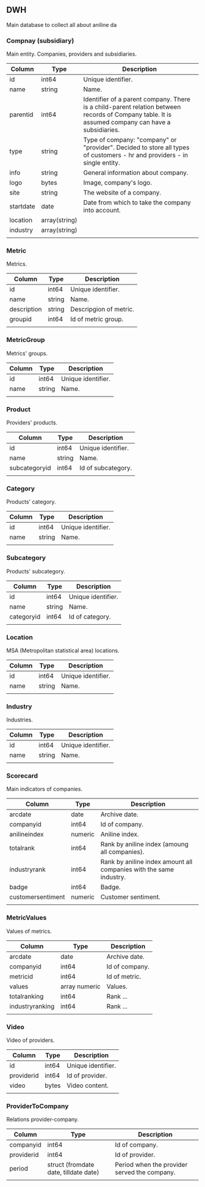 ## DWH
Main database to collect all about aniline da
### Compnay (subsidiary)
Main entity. Companies, providers and subsidiaries.

Column | Type | Description
--- | --- | ---
id | int64 | Unique identifier.
name | string | Name.
parentid | int64 | Identifier of a parent company. There is a child-parent relation between records of Company table. It is assumed company can have a subsidiaries.
type | string | Type of company: "company" or "provider". Decided to store all types of customers - hr and providers - in single entity.
info | string | General information about company.
logo | bytes | Image, company's logo.
site | string | The website of a company.
startdate| date | Date from which to take the company into account.
location | array(string) |
industry | array(string) |
||

### Metric
Metrics.

Column | Type | Description
--- | --- | ---
id | int64 | Unique identifier.
name | string | Name.
description | string | Descripgion of metric.
groupid | int64 | Id of metric group.
||

### MetricGroup
Metrics' groups.

Column | Type | Description
--- | --- | ---
id | int64 | Unique identifier.
name | string | Name.
||

### Product
Providers' products.

Column | Type | Description
--- | --- | ---
id | int64 | Unique identifier.
name | string | Name.
subcategoryid | int64 | Id of subcategory.
||

### Category
Products' category.

Column | Type | Description
--- | --- | ---
id | int64 | Unique identifier.
name | string | Name.
||

### Subcategory
Products' subcategory.

Column | Type | Description
--- | --- | ---
id | int64 | Unique identifier.
name | string | Name.
categoryid | int64 | Id of category.
||

### Location
MSA (Metropolitan statistical area) locations.

Column | Type | Description
--- | --- | ---
id | int64 | Unique identifier.
name | string | Name.
||

### Industry
Industries.

Column | Type | Description
--- | --- | ---
id | int64 | Unique identifier.
name | string | Name.
||

### Scorecard
Main indicators of companies.

Column | Type | Description
--- | --- | ---
arcdate | date | Archive date.
companyid | int64 | Id of company.
anilineindex | numeric | Aniline index.
totalrank | int64 | Rank by aniline index (amoung all companies).
industryrank | int64 | Rank by aniline index amount all companies with the same industry.
badge | int64 | Badge.
customersentiment | numeric | Customer sentiment.
||

### MetricValues
Values of metrics.

Column | Type | Description
--- | --- | ---
arcdate | date | Archive date.
companyid | int64 | Id of company.
metricid | int64 | Id of metric.
values | array numeric | Values.
totalranking | int64 | Rank ...
industryranking | int64 | Rank ...
||

### Video
Video of providers.

Column | Type | Description
--- | --- | ---
id | int64 | Unique identifier.
providerid | int64 | Id of provider.
video | bytes | Video content.
||

### ProviderToCompany
Relations provider-company.

Column | Type | Description
--- | --- | ---
companyid | int64 | Id of company.
providerid | int64 | Id of provider.
period | struct (fromdate date, tilldate date) | Period when the provider served the company.
||
